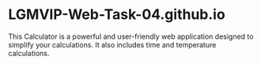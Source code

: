# LGMVIP-Web-Task-04.github.io
This Calculator is a powerful and user-friendly web application designed to simplify your calculations. It also includes time and temperature calculations.
